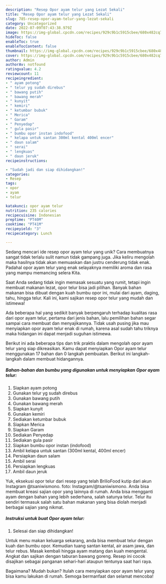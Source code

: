```yaml
---
description: "Resep Opor ayam telur yang Lezat Sekali"
title: "Resep Opor ayam telur yang Lezat Sekali"
slug: 785-resep-opor-ayam-telur-yang-lezat-sekali
category: Uncategorized
date: 2022-07-09T07:43:38.979Z
image: https://img-global.cpcdn.com/recipes/929c9b1c5915cbee/680x482cq70/opor-ayam-telur-foto-resep-utama.jpg
hideToc: false
enableToc: true
enableTocContent: false
thumbnail: https://img-global.cpcdn.com/recipes/929c9b1c5915cbee/680x482cq70/opor-ayam-telur-foto-resep-utama.jpg
cover: https://img-global.cpcdn.com/recipes/929c9b1c5915cbee/680x482cq70/opor-ayam-telur-foto-resep-utama.jpg
author: Admin
authorAv: notfound
ratingvalue: 4.2
reviewcount: 11
recipeingredient:
- " ayam potong"
- " telur yg sudah direbus"
- " bawang putih"
- " bawang merah"
- " kunyit"
- " kemiri"
- " ketumbar bubuk"
- " Merica"
- " Garam"
- " Penyedap"
- " gula pasir"
- " bumbu opor instan indofood"
- " kelapa untuk santan 300ml kental 400ml encer"
- " daun salam"
- " serai"
- " lengkuas"
- " daun jeruk"
recipeinstructions:

- "Sudah jadi dan siap dihidangkan!"
categories:
- Resep
tags:
- opor
- ayam
- telur

katakunci: opor ayam telur 
nutrition: 235 calories
recipecuisine: Indonesian
preptime: "PT40M"
cooktime: "PT41M"
recipeyield: "3"
recipecategory: Lunch

---
```





Sedang mencari ide resep opor ayam telur yang unik? Cara membuatnya sangat tidak terlalu sulit namun tidak gampang juga. Jika keliru mengolah maka hasilnya tidak akan memuaskan dan justru cenderung tidak enak. Padahal opor ayam telur yang enak selayaknya memiliki aroma dan rasa yang mampu memancing selera Kita.





Saat Anda sedang tidak ingin memasak sesuatu yang rumit, tetapi ingin membuat makanan lezat, opor telur bisa jadi pilihan. Banyak bahan makanan bisa dibuat dengan kuah bumbu opor ini, mulai dari ayam, daging, tahu, hingga telur. Kali ini, kami sajikan resep opor telur yang mudah dan istimewa!

Ada beberapa hal yang sedikit banyak berpengaruh terhadap kualitas rasa dari opor ayam telur, pertama dari jenis bahan, lalu pemilihan bahan segar sampai cara membuat dan menyajikannya. Tidak usah pusing jika mau menyiapkan opor ayam telur enak di rumah, karena asal sudah tahu triknya maka hidangan ini dapat menjadi suguhan istimewa.






Berikut ini ada beberapa tips dan trik praktis dalam mengolah opor ayam telur yang siap dikreasikan. Kamu dapat menyiapkan Opor ayam telur menggunakan 17 bahan dan 0 langkah pembuatan. Berikut ini langkah-langkah dalam membuat hidangannya.

<!--inarticleads1-->

##### Bahan-bahan dan bumbu yang digunakan untuk menyiapkan Opor ayam telur:

1. Siapkan  ayam potong
1. Gunakan  telur yg sudah direbus
1. Gunakan  bawang putih
1. Gunakan  bawang merah
1. Siapkan  kunyit
1. Gunakan  kemiri
1. Sediakan  ketumbar bubuk
1. Siapkan  Merica
1. Siapkan  Garam
1. Sediakan  Penyedap
1. Sediakan  gula pasir
1. Siapkan  bumbu opor instan (indofood)
1. Ambil  kelapa untuk santan (300ml kental, 400ml encer)
1. Persiapkan  daun salam
1. Ambil  serai
1. Persiapkan  lengkuas
1. Ambil  daun jeruk


Yuk, eksekusi opor telur dari resep yang telah BrilioFood kutip dari akun Instagram @tsaniwismono. foto: Instagram/@tsaniwismono. Anda bisa membuat kreasi sajian opor yang lainnya di rumah. Anda bisa mengganti ayam dengan bahan yang lebih sederhana, salah satunya telur. Telur itu sendiri termasuk salah satu bahan makanan yang bisa diolah menjadi berbagai sajian yang nikmat. 

<!--inarticleads2-->

##### Instruksi untuk buat Opor ayam telur:


1. Selesai dan siap dihidangkan!

Untuk menu makan keluarga sekarang, anda bisa membuat telur dengan kuah dan bumbu opor. Kemudian tuang santan kental, air asam jawa, dan telur rebus. Masak kembali hingga ayam matang dan kuah mengental. Angkat dan sajikan dengan taburan bawang goreng. Resep ini cocok disajikan sebagai panganan sehari-hari ataupun tentunya saat hari raya. 

Bagaimana? Mudah bukan? Itulah cara menyiapkan opor ayam telur yang bisa kamu lakukan di rumah. Semoga bermanfaat dan selamat mencoba!
